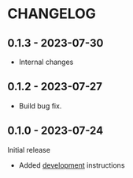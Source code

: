# CHANGELOG

## 0.1.3 - 2023-07-30

- Internal changes

## 0.1.2 - 2023-07-27

- Build bug fix.

## 0.1.0 - 2023-07-24

Initial release

* Added [development](DEVELOPMENT.md) instructions
